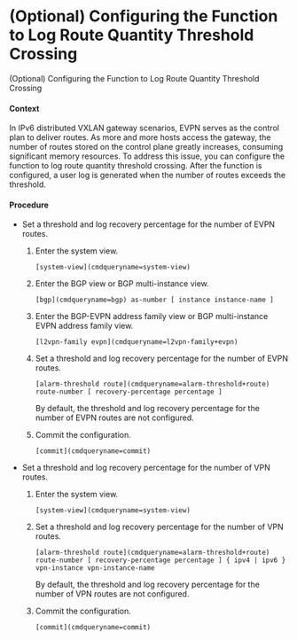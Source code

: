 (Optional) Configuring the Function to Log Route Quantity Threshold Crossing
============================================================================

(Optional) Configuring the Function to Log Route Quantity Threshold Crossing

#### Context

In IPv6 distributed VXLAN gateway scenarios, EVPN serves as the control plan to deliver routes. As more and more hosts access the gateway, the number of routes stored on the control plane greatly increases, consuming significant memory resources. To address this issue, you can configure the function to log route quantity threshold crossing. After the function is configured, a user log is generated when the number of routes exceeds the threshold.


#### Procedure

* Set a threshold and log recovery percentage for the number of EVPN routes.
  1. Enter the system view.
     
     
     ```
     [system-view](cmdqueryname=system-view)
     ```
  2. Enter the BGP view or BGP multi-instance view.
     
     
     ```
     [bgp](cmdqueryname=bgp) as-number [ instance instance-name ]
     ```
  3. Enter the BGP-EVPN address family view or BGP multi-instance EVPN address family view.
     
     
     ```
     [l2vpn-family evpn](cmdqueryname=l2vpn-family+evpn)
     ```
  4. Set a threshold and log recovery percentage for the number of EVPN routes.
     
     
     ```
     [alarm-threshold route](cmdqueryname=alarm-threshold+route) route-number [ recovery-percentage percentage ]
     ```
     
     By default, the threshold and log recovery percentage for the number of EVPN routes are not configured.
  5. Commit the configuration.
     
     
     ```
     [commit](cmdqueryname=commit)
     ```
* Set a threshold and log recovery percentage for the number of VPN routes.
  1. Enter the system view.
     
     
     ```
     [system-view](cmdqueryname=system-view)
     ```
  2. Set a threshold and log recovery percentage for the number of VPN routes.
     
     
     ```
     [alarm-threshold route](cmdqueryname=alarm-threshold+route) route-number [ recovery-percentage percentage ] { ipv4 | ipv6 } vpn-instance vpn-instance-name
     ```
     
     By default, the threshold and log recovery percentage for the number of VPN routes are not configured.
  3. Commit the configuration.
     
     
     ```
     [commit](cmdqueryname=commit)
     ```